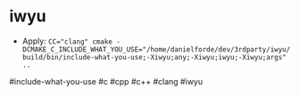 # iwyu

- Apply:
`CC="clang" cmake -DCMAKE_C_INCLUDE_WHAT_YOU_USE="/home/danielforde/dev/3rdparty/iwyu/build/bin/include-what-you-use;-Xiwyu;any;-Xiwyu;iwyu;-Xiwyu;args" ..`

#include-what-you-use #c #cpp #c++ #clang #iwyu

